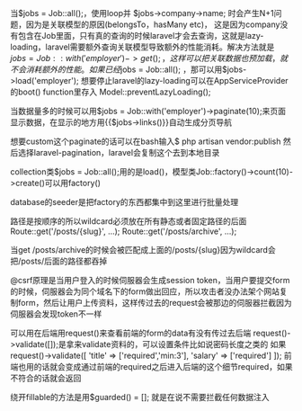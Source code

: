 当$jobs = Job::all();，使用loop并 $jobs->company->name; 时会产生N+1问题，因为是关联模型的原因(belongsTo，hasMany etc)，
这是因为company没有包含在Job里面，只有真的查询的时候laravel才会去查询，这就是lazy-loading，laravel需要额外查询关联模型导致额外的性能消耗。解决方法就是 $jobs = Job::with('employer')->get(); ，这样可以把关联数据也预加载，就不会消耗额外的性能。
如果已经$jobs = Job::all(); ，那可以用$jobs->load('employer');
想要停止laravel的lazy-loading可以在AppServiceProvider的boot() function里存入 Model::preventLazyLoading();

当数据量多的时候可以用$jobs = Job::with('employer')->paginate(10);来页面显示数据，在显示的地方用{{$jobs->links()}}自动生成分页导航

想要custom这个paginate的话可以在bash输入$ php artisan vendor:publish 然后选择laravel-pagination，laravel会复制这个去到本地目录

collection类$jobs = Job::all();用的是load()，模型类Job::factory()->count(10)->create()可以用factory()

database的seeder是把factory的东西都集中到这里进行批量处理

路径是按顺序的所以wildcard必须放在所有静态或者固定路径的后面
Route::get('/posts/{slug}', ...);
Route::get('/posts/archive', ...);

当get /posts/archive的时候会被匹配成上面的/posts/{slug}因为wildcard会把/posts/后面的路径都吞掉

@csrf原理是当用户登入的时候伺服器会生成session token，当用户要提交form的时候，伺服器会为同个域名下的form做出回应，所以攻击者没办法架个网站复制form，然后让用户上传资料，这样传过去的request会被那边的伺服器拦截因为伺服器会发现token不一样

可以用在后端用request()来查看前端的form的data有没有传过去后端
request()->validate([]);是拿来validate资料的，可以设置条件比如说密码长度之类的
如果request()->validate([
        'title' => ['required','min:3'],
        'salary' => ['required']
    ]);
前端也用的话就会变成通过前端的required之后进入后端的这个细节required，如果不符合的话就会返回

绕开fillable的方法是用$guarded() = []; 就是在说不需要拦截任何数据注入